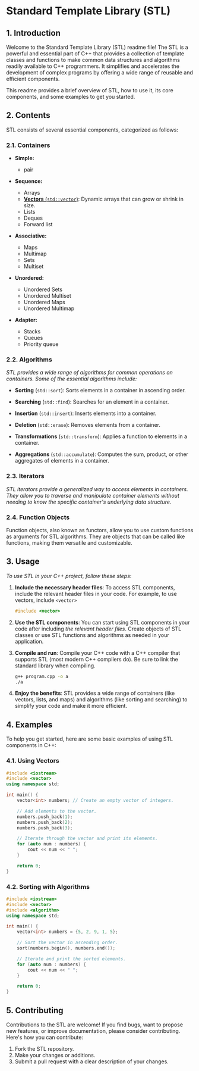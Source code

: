 # Standard Template Library (STL)

## 1. Introduction

Welcome to the Standard Template Library (STL) readme file! The STL is a powerful and essential part of C++ that provides a collection of template classes and functions to make common data structures and algorithms readily available to C++ programmers. It simplifies and accelerates the development of complex programs by offering a wide range of reusable and efficient components.

This readme provides a brief overview of STL, how to use it, its core components, and some examples to get you started.

## 2. Contents
STL consists of several essential components, categorized as follows:

### 2.1. Containers

- **Simple:**
    - pair
- **Sequence:**
    - Arrays
    - [**Vectors** (`std::vector`)](./vector/): Dynamic arrays that can grow or shrink in size.
    - Lists
    <!-- (std::list): Doubly-linked lists that allow efficient insertion and removal of elements. -->
    - Deques
    <!-- (std::deque): Double-ended queues that support fast insertion and removal at both ends. -->
    - Forward list

- **Associative:**
    - Maps
    <!-- (std::map): Associative containers that store key-value pairs in a sorted order. -->
    - Multimap
    <!--An associative container that allows multiple elements with the same key, sorted by key. -->
     - Sets
    <!--(std::set): Containers that store unique elements in a sorted order. -->
    - Multiset
    <!-- An associative container that allows multiple elements with the same value, sorted by value. -->
<!-- 
- Unordered:
    
    - Unordered Multiset

    - Unordered Multimap
-->
- **Unordered:**
    - Unordered Sets
    <!-- (std::unordered_set): Containers that store unique elements in an unordered manner for faster access. -->
    - Unordered Multiset
    <!-- An associative container that allows multiple elements with the same value in an unordered manner for faster access. -->
    - Unordered Maps
    <!--(std::unordered_map): Associative containers that store key-value pairs in an unordered manner for faster access. -->
    - Unordered Multimap
    <!-- An associative container that allows multiple elements with the same key in an unordered manner for faster access. -->

- **Adapter:**
    - Stacks
    <!--(std::stack): LIFO (Last-In, First-Out) data structures. -->
    - Queues
    <!-- (std::queue): FIFO (First-In, First-Out) data structures. -->
    - Priority queue
    <!-- An adapter class that implements a priority queue, which allows efficient retrieval of the highest-priority element. -->

### 2.2. Algorithms

*STL provides a wide range of algorithms for common operations on containers. Some of the essential algorithms include:*

- **Sorting** (`std::sort`): Sorts elements in a container in ascending order.

- **Searching** (`std::find`): Searches for an element in a container.

- **Insertion** (`std::insert`): Inserts elements into a container.

- **Deletion** (`std::erase`): Removes elements from a container.

- **Transformations** (`std::transform`): Applies a function to elements in a container.

- **Aggregations** (`std::accumulate`): Computes the sum, product, or other aggregates of elements in a container.

### 2.3. Iterators

*STL iterators provide a generalized way to access elements in containers. They allow you to traverse and manipulate container elements without needing to know the specific container's underlying data structure.*

### 2.4. Function Objects

Function objects, also known as functors, allow you to use custom functions as arguments for STL algorithms. They are objects that can be called like functions, making them versatile and customizable.

## 3. Usage

*To use STL in your C++ project, follow these steps*:

1. **Include the necessary header files**: To access STL components, include the relevant header files in your code. For example, to use vectors, include `<vector>`
    ```cpp
    #include <vector>
    ```
2. **Use the STL components**: You can start using STL components in your code after including *the relevant header files*. Create objects of STL classes or use STL functions and algorithms as needed in your application.

3. **Compile and run**: Compile your C++ code with a C++ compiler that supports STL (most modern C++ compilers do). Be sure to link the standard library when compiling.

    ```bash
    g++ program.cpp -o a
    ./a
    ```

4. **Enjoy the benefits**: STL provides a wide range of containers (like vectors, lists, and maps) and algorithms (like sorting and searching) to simplify your code and make it more efficient.
## 4. Examples
To help you get started, here are some basic examples of using STL components in C++:

### 4.1. Using Vectors
```cpp
#include <iostream>
#include <vector>
using namespace std;

int main() {
    vector<int> numbers; // Create an empty vector of integers.

    // Add elements to the vector.
    numbers.push_back(1);
    numbers.push_back(2);
    numbers.push_back(3);

    // Iterate through the vector and print its elements.
    for (auto num : numbers) {
        cout << num << " ";
    }

    return 0;
}
```
### 4.2. Sorting with Algorithms

```cpp
#include <iostream>
#include <vector>
#include <algorithm>
using namespace std;

int main() {
    vector<int> numbers = {5, 2, 9, 1, 5};

    // Sort the vector in ascending order.
    sort(numbers.begin(), numbers.end());

    // Iterate and print the sorted elements.
    for (auto num : numbers) {
        cout << num << " ";
    }

    return 0;
}
```

## 5. Contributing

Contributions to the STL are welcome! If you find bugs, want to propose new features, or improve documentation, please consider contributing. Here's how you can contribute:

1. Fork the STL repository.
1. Make your changes or additions.
1. Submit a pull request with a clear description of your changes.